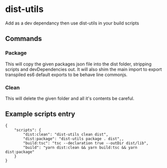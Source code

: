 # dist-utils

Add as a dev dependancy then use dist-utils in your build scripts

## Commands

### Package

This will copy the given packages json file into the dist folder, stripping scripts and devDependencies out.
It will also shim the main import to export transpiled es6 default exports to be behave line commonjs.

### Clean

This will delete the given folder and all it's contents be careful.

## Example scripts entry

```
{
    "scripts": {
        "dist:clean": "dist-utils clean dist",
        "dist:package": "dist-utils package . dist",,
        "build:tsc": "tsc --declaration true --outDir dist/lib",
        "build": "yarn dist:clean && yarn build:tsc && yarn dist:package"
    }
}
```
